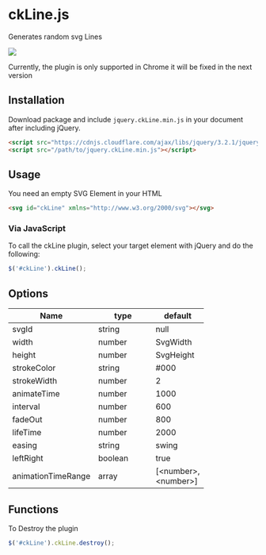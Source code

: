 ckLine.js
===========

Generates random svg Lines

![](https://preview.ibb.co/hsuSm5/ckLine.gif)

Currently, the plugin is only supported in Chrome it will be fixed in the next version

## Installation

Download package and include `jquery.ckLine.min.js` in your document after including jQuery.

```html
<script src="https://cdnjs.cloudflare.com/ajax/libs/jquery/3.2.1/jquery.min.js"></script>
<script src="/path/to/jquery.ckLine.min.js"></script>
```

## Usage

You need an empty SVG Element in your HTML
```html
<svg id="ckLine" xmlns="http://www.w3.org/2000/svg"></svg>
```

### Via JavaScript

To call the ckLine plugin, select your target element with jQuery and do the following:

```javascript
$('#ckLine').ckLine();
```

## Options

<table class="table table-bordered table-striped">
	<thead>
		<tr>
			<th style="width: 100px;">Name</th>
			<th style="width: 100px;">type</th>
			<th style="width: 50px;">default</th>
		</tr>
	</thead>
	<tbody>
		<tr>
			<td>svgId</td>
			<td>string</td>
			<td>null</td>
		</tr>
		<tr>
			<td>width</td>
			<td>number</td>
			<td>SvgWidth</td>
		</tr>
		<tr>
			<td>height</td>
			<td>number</td>
			<td>SvgHeight</td>
		</tr>
		<tr>
			<td>strokeColor</td>
			<td>string</td>
			<td>#000</td>
		</tr>
		<tr>
			<td>strokeWidth</td>
			<td>number</td>
			<td>2</td>
		</tr>
		<tr>
			<td>animateTime</td>
			<td>number</td>
			<td>1000</td>
		</tr>
		<tr>
			<td>interval</td>
			<td>number</td>
			<td>600</td>
		</tr>
		<tr>
			<td>fadeOut</td>
			<td>number</td>
			<td>800</td>
		</tr>
		<tr>
			<td>lifeTime</td>
			<td>number</td>
			<td>2000</td>
		</tr>
		<tr>
			<td>easing</td>
			<td>string</td>
			<td>swing</td>
		</tr>
		<tr>
			<td>leftRight</td>
			<td>boolean</td>
			<td>true</td>
		</tr>
		<tr>
		    <td>animationTimeRange</td>
		    <td>array</td>
		    <td>[&lt;number&gt;, &lt;number&gt;]</td>
		</tr>
	</tbody>
</table>

## Functions

To Destroy the plugin

```javascript
$('#ckLine').ckLine.destroy();
```
